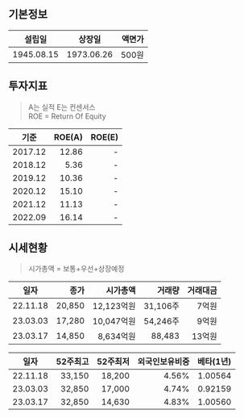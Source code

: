 ## 기본정보
|설립일|상장일|액면가|
|:--:|:--:|--:|
|1945.08.15|1973.06.26|500원|

## 투자지표
> A는 실적 E는 컨센서스  
> ROE = Return Of Equity

|기준|ROE(A)|ROE(E)|
|:--:|--:|--:|
|2017.12|12.86|-|
|2018.12|5.36|-|
|2019.12|10.36|-|
|2020.12|15.10|-|
|2021.12|11.13|-|
|2022.09|16.14|-|

## 시세현황 
> 시가총액 = 보통+우선+상장예정

|일자|종가|시가총액|거래량|거래대금|
|:--:|--:|--:|--:|--:|
|22.11.18|20,850|12,123억원|31,106주|7억원|
|23.03.03|17,280|10,047억원|54,246주|9억원|
|23.03.17|14,850|8,634억원|88,483|13억원|

|일자|52주최고|52주최저|외국인보유비중|베타(1년)
|:--:|--:|--:|--:|--:|
|22.11.18|33,150|18,200|4.56%|1.00564|
|23.03.03|32,850|17,000|4.74%|0.92159|
|23.03.17|32,850|14,630|4.83%|1.00560|
